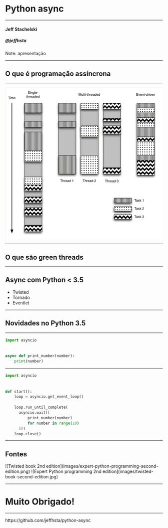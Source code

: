 # Python async

<hr />
<h4 class="subtitle">Jeff Stachelski</h4>
<h5 class="subtitle">@jeffhsta</h5>

Note: apresentação

---

## O que é programação assíncrona

---

![threads vs async](images/threads-vs-async.png)

---

## O que são green threads

---

## Async com Python < 3.5

- Twisted
- Tornado
- Eventlet

---

## Novidades no Python 3.5

----

```python
import asyncio


async def print_number(number):
    print(number)
```

----

```python
import asyncio


def start():
    loop = asyncio.get_event_loop()

    loop.run_until_complete(
      asyncio.wait([
          print_number(number)
          for number in range(10)
      ]))
    loop.close()
```

---

## Fontes

<p class='books-images'>
![Twisted book 2nd edition](images/expert-python-programming-second-edition.png)
![Expert Python programming 2nd edition](images/twisted-book-second-edition.jpg)
</p>

---

# Muito Obrigado!

<hr />
<p class="subtitle">https://github.com/jeffhsta/python-async</p>
